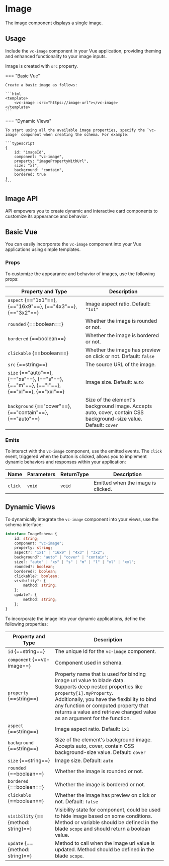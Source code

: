 # Image

The image component displays a single image.

## Usage

Include the `vc-image` component in your Vue application, providing theming and enhanced functionality to your image inputs.

Image is created with `src` property.

=== "Basic Vue"

    Create a basic image as follows:

    ```html
    <template>
        <vc-image :src="https://image-url"></vc-image>
    </template>
    ```

=== "Dynamic Views"

    To start using all the available image properties, specify the `vc-image` component when creating the schema. For example:

    ```typescript
    {
        id: "imageId",
        component: "vc-image",
        property: "imagePropertyWithUrl",
        size: "xl",
        background: "contain",
        bordered: true
    }
    ```

## Image API

API empowers you to create dynamic and interactive card components to customize its appearance and behavior.

## Basic Vue

You can easily incorporate the `vc-image` component into your Vue applications using simple templates. 

### Props

To customize the appearance and behavior of images, use the following props:

| Property and Type                                             | Description                                                       |
| ------------------------------------------------------------  | ----------------------------------------------------------------- |
| `aspect` {=="1x1"==}, {=="16x9"==}, {=="4x3"==}, {=="3x2"==}  | Image aspect ratio. Default: `"1x1"`                              |
| `rounded` {==boolean==}                                       | Whether the image is rounded or not.                              |
| `bordered` {==boolean==}                                      | Whether the image is bordered or not.                             |
| `clickable` {==boolean==}                                     | Whether the image has preview on click or not. Default: `false`   |
| `src` {==string==}                                            | The source URL of the image.                                      |
| `size` {=="auto"==}, {=="xs"==}, {=="s"==}, {=="m"==}, {=="l"==}, {=="xl"==}, {=="xxl"==} | Image size. Default: `auto`           |
| `background` {=="cover"==}, {=="contain"==}, {=="auto"==}     | Size of the element's background image. Accepts auto, cover, contain CSS background-size value. Default: `cover` |

### Emits

To interact with the `vc-image` component, use the emitted events. The `click` event, triggered when the button is clicked, allows you to implement dynamic behaviors and responses within your application:

| Name      | Parameters        | ReturnType | Description                                                     |
| --------- | ----------------- | ---------- | --------------------------------------------------------------- |
| `click`   | `void`            | `void`     | Emitted when the image is clicked.                              |

## Dynamic Views

To dynamically integrate the `vc-image` component into your views, use the schema interface:

```typescript
interface ImageSchema {
    id: string;
    component: "vc-image";
    property: string;
    aspect?: "1x1" | "16x9" | "4x3" | "3x2";
    background?: "auto" | "cover" | "contain";
    size?: "auto" | "xs" | "s" | "m" | "l" | "xl" | "xxl";
    rounded?: boolean;
    bordered?: boolean;
    clickable?: boolean;
    visibility?: {
        method: string;
    };
    update?: {
        method: string;
    };
}
```

To incorporate the image into your dynamic applications, define the following properties:


| Property and Type                                 | Description |
| ------------------------------------------------- | ----------- |
| `id` {==string==}                                 | The unique Id for the `vc-image` component. |
| `component` {==vc-image==}                        | Component used in schema. |
| `property` {==string==}                           | Property name that is used for binding image url value to blade data.  <br> Supports deep nested properties like `property[1].myProperty`. <br> Additionally, you have the flexibility to bind any function or computed property that returns a value and retrieve changed value as an argument for the function.|
| `aspect` {==string==}                             | Image aspect ratio. Default: `1x1`|
| `background` {==string==}                         | Size of the element's background image. Accepts auto, cover, contain CSS background-size value. Default: `cover` |
| `size` {==string==}                               | Image size. Default: `auto` |
| `rounded` {==boolean==}                           | Whether the image is rounded or not. |
| `bordered` {==boolean==}                          | Whether the image is bordered or not. |
| `clickable` {==boolean==}                         | Whether the image has preview on click or not. Default: `false` |
| `visibility` {=={method: string}==}               | Visibility state for component, could be used to hide image based on some conditions. Method or variable should be defined in the blade `scope` and should return a boolean value. |
| `update` {=={method: string}==}                   | Method to call when the image url value is updated. Method should be defined in the blade `scope`. |